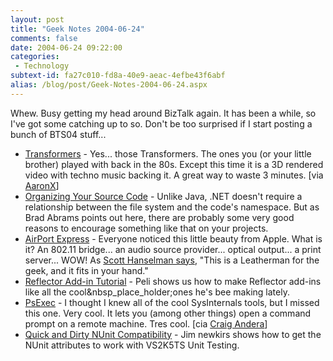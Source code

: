 ```yaml
---
layout: post
title: "Geek Notes 2004-06-24"
comments: false
date: 2004-06-24 09:22:00
categories:
 - Technology
subtext-id: fa27c010-fd8a-40e9-aeac-4efbe43f6abf
alias: /blog/post/Geek-Notes-2004-06-24.aspx
---
```



Whew. Busy getting my head around BizTalk again. It has been a while, so I've got some catching up to so. Don't be too surprised if I start posting a bunch of BTS04 stuff...

  * [Transformers](http://www.wilenkin.com/transformers/Video_player_06_content.html) - Yes... those Transformers. The ones you (or your little brother) played with back in the 80s. Except this time it is a 3D rendered video with techno music backing it. A great way to waste 3 minutes. [via [AaronX](http://www.mikulich.com/aaron/default.htm)]
  * [Organizing Your Source Code](http://blogs.msdn.com/brada/archive/2004/06/12/154406.aspx) - Unlike Java, .NET doesn't require a relationship between the file system and the code's namespace. But as Brad Abrams points out here, there are probably some very good reasons to encourage something like that on your projects.
  * [AirPort Express](http://www.apple.com/airportexpress/) - Everyone noticed this little beauty from Apple. What is it? An 802.11 bridge... an audio source provider... optical output... a print server... WOW! As [Scott Hanselman says](http://www.hanselman.com/blog/PermaLink.aspx?guid=d822d763-63b3-4c20-a298-a3bbd43bc7fd), "This is a Leatherman for the geek, and it fits in your hand."
  * [Reflector Add-in Tutorial](http://blog.dotnetwiki.org/archive/2004/06/15/449.aspx) - Peli shows us how to make Reflector add-ins like all the cool&nbsp_place_holder;ones he's bee making lately.
  * [PsExec](http://www.sysinternals.com/ntw2k/freeware/psexec.shtml) - I thought I knew all of the cool SysInternals tools, but I missed this one. Very cool. It lets you (among other things) open a command prompt on a remote machine. Tres cool. [cia [Craig Andera](http://staff.develop.com/candera/weblog2/PermaLink.aspx?guid=5f1a3bce-f140-42c9-9e92-9e664e624281)]
  * [Quick and Dirty NUnit Compatibility](http://weblogs.asp.net/jamesnewkirk/archive/2004/06/16/157703.aspx) - Jim newkirs shows how to get the NUnit attributes to work with VS2K5TS Unit Testing.
